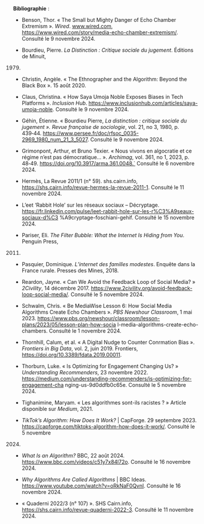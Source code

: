 **Bibliographie** :

- Benson, Thor. « The Small but Mighty Danger of Echo Chamber Extremism ». *Wired*.
www.wired.com, https://www.wired.com/story/media-echo-chamber-extremism/.
Consulté le 9 novembre 2024.

- Bourdieu, Pierre. *La Distinction : Critique sociale du jugement*. Éditions de Minuit,
1979.

- Christin, Angèle. « The Ethnographer and the Algorithm: Beyond the Black Box ». 15
août 2020.

- Claus, Christina. « How Saya Umoja Noble Exposes Biases in Tech Platforms ».
*Inclusion Hub*. https://www.inclusionhub.com/articles/saya-umoja-noble. Consulté
le 9 novembre 2024.

- Géhin, Étienne. « Bourdieu Pierre, *La distinction : critique sociale du jugement ».*
*Revue française de sociologie*, vol. 21, no 3, 1980, p. 439‑44.
https://www.persee.fr/doc/rfsoc_0035-2969_1980_num_21_3_5027. Consulté le 9
novembre 2024.

- Grimonpont, Arthur, et Bruno Texier. « Nous vivons en algocratie et ce régime n’est
pas démocratique… ». *Archimag*, vol. 361, no 1, 2023, p. 48‑49.
https://doi.org/10.3917/arma.361.0048.` Consulté le 6 novembre 2024.

- Hermès, La Revue 2011/1 (n° 59). shs.cairn.info,
https://shs.cairn.info/revue-hermes-la-revue-2011-1. Consulté le 11 novembre 2024.
- L’eet ‘Rabbit Hole’ sur les réseaux sociaux – Décryptage.
https://fr.linkedin.com/pulse/leet-rabbit-hole-sur-les-r%C3%A9seaux-sociaux-d%C3
%A9cryptage-foschiani-gehif. Consulté le 15 novembre 2024.

- Pariser, Eli. *The Filter Bubble: What the Internet Is Hiding from You*. Penguin Press,
2011.

- Pasquier, Dominique. *L’internet des familles modestes*. Enquête dans la France
rurale. Presses des Mines, 2018.

- Reardon, Jayne. « Can We Avoid the Feedback Loop of Social Media? » *2Civility*, 14
décembre 2017. https://www.2civility.org/avoid-feedback-loop-social-media/.
Consulté le 5 novembre 2024.

- Schwalm, Chris. « Be MediaWise Lesson 6: How Social Media Algorithms Create
Echo Chambers ». *PBS Newshour Classroom*, 1 mai 2023.
https://www.pbs.org/newshour/classroom/lesson-plans/2023/05/lesson-plan-how-socia
l-media-algorithms-create-echo-chambers. Consulté le 1 novembre 2024.

- Thornhill, Calum, et al. « A Digital Nudge to Counter Conrmation Bias ». *Frontiers*
*in Big Data*, vol. 2, juin 2019. Frontiers, https://doi.org/10.3389/fdata.2019.00011.

- Thorburn, Luke. « Is Optimizing for Engagement Changing Us? » *Understanding*
*Recommenders*, 23 novembre 2022.
https://medium.com/understanding-recommenders/is-optimizing-for-engagement-cha
nging-us-9d0ddfb0c65e. Consulté le 5 novembre 2024.

- Tighanimine, Maryam. « Les algorithmes sont-ils racistes ? » Article disponible sur
*Medium*, 2021.

- *TikTok’s Algorithm: How Does It Work?*  | CapForge. 29 septembre 2023.
https://capforge.com/tiktoks-algorithm-how-does-it-work/. Consulté le 5 novembre
2024.

- *What Is an Algorithm?* BBC, 22 août 2024.
https://www.bbc.com/videos/c51y7x84l72o. Consulté le 16 novembre 2024.

- *Why Algorithms Are Called Algorithms* | BBC Ideas.
https://www.youtube.com/watch?v=oRkNaF0QvnI. Consulté le 16 novembre 2024.

- « Quaderni 2022/3 (n° 107) ». SHS Cairn.info,
https://shs.cairn.info/revue-quaderni-2022-3. Consulté le 11 novembre 2024.